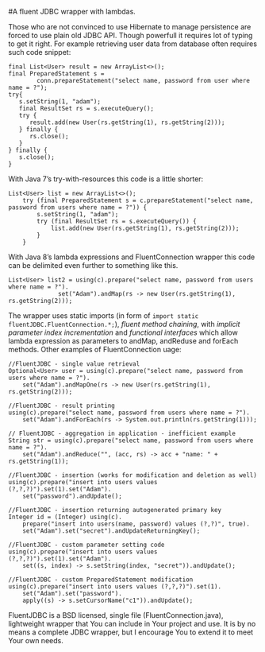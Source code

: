 #A fluent JDBC wrapper with lambdas.

Those who are not convinced to use Hibernate to manage persistence are forced to use plain old JDBC API. Though powerfull it requires lot of typing to get it right. For example retrieving user data from database often requires such code snippet:
```
final List<User> result = new ArrayList<>();
final PreparedStatement s = 
        conn.prepareStatement("select name, password from user where name = ?");
try{
   s.setString(1, "adam");
   final ResultSet rs = s.executeQuery();
   try {
      result.add(new User(rs.getString(1), rs.getString(2)));
   } finally {
      rs.close();
   }
} finally {
   s.close();
}
```
With Java 7’s try-with-resources this code is a little shorter:
```
List<User> list = new ArrayList<>();
    try (final PreparedStatement s = c.prepareStatement("select name, password from users where name = ?")) {
        s.setString(1, "adam");
        try (final ResultSet rs = s.executeQuery()) {
            list.add(new User(rs.getString(1), rs.getString(2)));
        }
    }
```
With Java 8’s lambda expressions and FluentConnection wrapper this code can be delimited even further to something like this.
```
List<User> list2 = using(c).prepare("select name, password from users where name = ?").
              set("Adam").andMap(rs -> new User(rs.getString(1), rs.getString(2)));
```
The wrapper uses static imports (in form of `import static fluentJDBC.FluentConnection.*;`), *fluent method chaining*,  with *implicit parameter index incrementation* and *functional interfaces* which allow lambda expression as parameters to andMap, andReduse and forEach methods.
Other examples of FluentConnection uage:
```
//FluentJDBC - single value retrieval
Optional<User> user = using(c).prepare("select name, password from users where name = ?").
	set("Adam").andMapOne(rs -> new User(rs.getString(1), rs.getString(2)));

//FluentJDBC - result printing
using(c).prepare("select name, password from users where name = ?").
	set("Adam").andForEach(rs -> System.out.println(rs.getString(1)));

// FluentJDBC - aggregation in application - inefficient example
String str = using(c).prepare("select name, password from users where name = ?").
	set("Adam").andReduce("", (acc, rs) -> acc + "name: " + rs.getString(1));

//FluentJDBC - insertion (works for modification and deletion as well)
using(c).prepare("insert into users values (?,?,?)").set(1).set("Adam").
	set("password").andUpdate();

//FluentJDBC - insertion returning autogenerated primary key
Integer id = (Integer) using(c).
	prepare("insert into users(name, password) values (?,?)", true).
	set("Adam").set("secret").andUpdateReturningKey();

//FluentJDBC - custom parameter setting code
using(c).prepare("insert into users values (?,?,?)").set(1).set("Adam").
	set((s, index) -> s.setString(index, "secret")).andUpdate();

//FluentJDBC - custom PreparedStatement modification
using(c).prepare("insert into users values (?,?,?)").set(1).
	set("Adam").set("password").
	apply((s) -> s.setCursorName("c1")).andUpdate();
```
FluentJDBC is a BSD licensed, single file (FluentConnection.java), lightweight wrapper that You can include in Your project and use. It is by no means a complete JDBC wrapper, but I encourage You to extend it to meet Your own needs.

